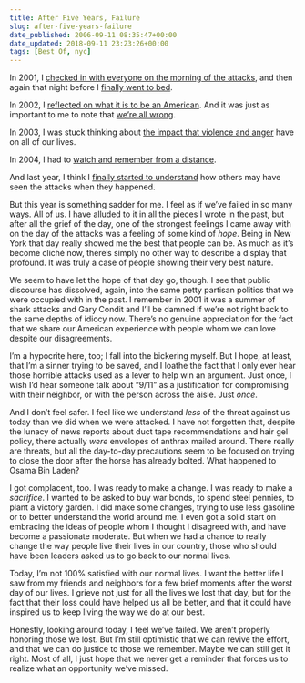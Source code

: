 ```yaml
---
title: After Five Years, Failure
slug: after-five-years-failure
date_published: 2006-09-11 08:35:47+00:00
date_updated: 2018-09-11 23:23:26+00:00
tags: [Best Of, nyc]
---
```

In 2001, I [checked in with everyone on the morning of the attacks](/2001/09/11/thank_you), and then again that night before I [finally went to bed](/2001/09/12/everythings_cha).

In 2002, I [reflected on what it is to be an American](/2002/09/11/on_being_an_ame). And it was just as important to me to note that [we’re all wrong](/2002/09/09/were_all_wrong).

In 2003, I was stuck thinking about [the impact that violence and anger](/2003/09/11/two_years) have on all of our lives.

In 2004, I had to [watch and remember from a distance](/2004/09/11/thinking_of_you).

And last year, I think I [finally started to understand](/2005/09/11/four_years) how others may have seen the attacks when they happened.

But this year is something sadder for me. I feel as if we’ve failed in so many ways. All of us. I have alluded to it in all the pieces I wrote in the past, but after all the grief of the day, one of the strongest feelings I came away with on the day of the attacks was a feeling of some kind of *hope*. Being in New York that day really showed me the best that people can be. As much as it’s become cliché now, there’s simply no other way to describe a display that profound. It was truly a case of people showing their very best nature.

We seem to have let the hope of that day go, though. I see that public discourse has dissolved, again, into the same petty partisan politics that we were occupied with in the past. I remember in 2001 it was a summer of shark attacks and Gary Condit and I’ll be damned if we’re not right back to the same depths of idiocy now. There’s no genuine appreciation for the fact that we share our American experience with people whom we can love despite our disagreements.

I’m a hypocrite here, too; I fall into the bickering myself. But I hope, at least, that I’m a sinner trying to be saved, and I loathe the fact that I only ever hear those horrible attacks used as a lever to help win an argument. Just once, I wish I’d hear someone talk about “9/11” as a justification for compromising with their neighbor, or with the person across the aisle. Just *once*.

And I don’t feel safer. I feel like we understand *less* of the threat against us today than we did when we were attacked. I have not forgotten that, despite the lunacy of news reports about duct tape recommendations and hair gel policy, there actually *were* envelopes of anthrax mailed around. There really are threats, but all the day-to-day precautions seem to be focused on trying to close the door after the horse has already bolted. What happened to Osama Bin Laden?

I got complacent, too. I was ready to make a change. I was ready to make a *sacrifice*. I wanted to be asked to buy war bonds, to spend steel pennies, to plant a victory garden. I did make some changes, trying to use less gasoline or to better understand the world around me. I even got a solid start on embracing the ideas of people whom I thought I disagreed with, and have become a passionate moderate. But when we had a chance to really change the way people live their lives in our country, those who should have been leaders asked us to go back to our normal lives.

Today, I’m not 100% satisfied with our normal lives. I want the better life I saw from my friends and neighbors for a few brief moments after the worst day of our lives. I grieve not just for all the lives we lost that day, but for the fact that their loss could have helped us all be better, and that it could have inspired us to keep living the way we do at our best.

Honestly, looking around today, I feel we’ve failed. We aren’t properly honoring those we lost. But I’m still optimistic that we can revive the effort, and that we can do justice to those we remember. Maybe we can still get it right. Most of all, I just hope that we never get a reminder that forces us to realize what an opportunity we’ve missed.
